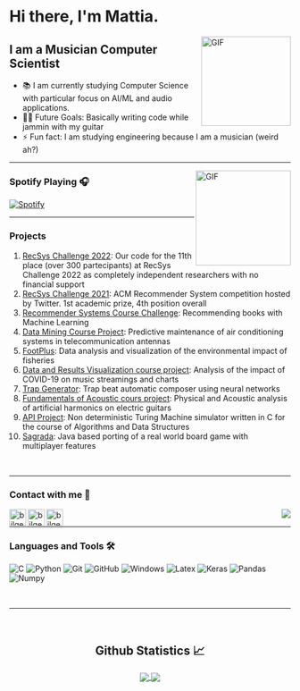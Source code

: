 <!--
**mattiasu96/mattiasu96** is a ✨ _special_ ✨ repository because its `README.md` (this file) appears on your GitHub profile.

Here are some ideas to get you started:

- 🔭 I’m currently working on ...
- 🌱 I’m currently learning ...
- 👯 I’m looking to collaborate on ...
- 🤔 I’m looking for help with ...
- 💬 Ask me about ...
- 📫 How to reach me: ...
- 😄 Pronouns: ...
- ⚡ Fun fact: ...
-->

# Hi there, I'm Mattia.

<img align="right" alt="GIF" height="160px" src="https://media.giphy.com/media/du3J3cXyzhj75IOgvA/giphy.gif" />

## I am a Musician Computer Scientist

- 📚 I am currently studying Computer Science with particular focus on AI/ML and audio applications.
- 💪🏼 Future Goals: Basically writing code while jammin with my guitar
- ⚡ Fun fact: I am studying engineering because I am a musician (weird ah?)

---

<img align="right" alt="GIF" height="170px" src="https://media.giphy.com/media/J5B1Y8QZnzXXbLQIBu/giphy.gif" />

### Spotify Playing 🎧

 [![Spotify](https://novatorem.vercel.app/api/spotify)](https://open.spotify.com/user/1192102924)

---

### Projects  

1. [RecSys Challenge 2022](https://github.com/mattiasu96/recsys2022): Our code for the 11th place (over 300 partecipants) at RecSys Challenge 2022 as completely independent researchers with no financial support
2. [RecSys Challenge 2021](https://github.com/mattiasu96/recsys-challenge-2021-twitter): ACM Recommender System competition hosted by Twitter. 1st academic prize, 4th position overall
3. [Recommender Systems Course Challenge](https://github.com/mattiasu96/Recommender-Systems-Challenge): Recommending books with Machine Learning
4. [Data Mining Course Project](https://github.com/mattiasu96/Data-Mining-2020-Project): Predictive maintenance of air conditioning systems in telecommunication antennas
5. [FootPlus](https://github.com/mattiasu96/FootPlus): Data analysis and visualization of the environmental impact of fisheries
6. [Data and Results Visualization course project](https://github.com/mattiasu96/Data-and-Results-Visualization-Project): Analysis of the impact of COVID-19 on music streamings and charts
7. [Trap Generator](https://github.com/mattiasu96/TrapGenerator): Trap beat automatic composer using neural networks
8. [Fundamentals of Acoustic cours project](https://github.com/mattiasu96/Fundamentals-of-acoustic-Project): Physical and Acoustic analysis of artificial harmonics on electric guitars
9. [API Project](https://github.com/mattiasu96/APIProject): Non deterministic Turing Machine simulator written in C for the course of Algorithms and Data Structures 
10. [Sagrada](https://github.com/mattiasu96/sagrada-alloma): Java based porting of a real world board game with multiplayer features 




<br/>

---

### Contact with me 📝

<img align="right" src="http://estruyf-github.azurewebsites.net/api/VisitorHit?user=mattiasu96&repo=Bgstatic&countColorcountColor&countColor=%237B1E7B"/>

[<img align="left" alt="bilgehangecici.site" height="30px" src="https://image.flaticon.com/icons/svg/174/174883.svg" />][youtube]
[<img align="left" alt="bilgehangecici | LinkedIn" height="30px" src="https://www.flaticon.com/svg/static/icons/svg/725/725337.svg"/>][linkedin]
[<img align="left" alt="bilgehangecici | Spotify" height="30px" src="https://www.flaticon.com/svg/static/icons/svg/725/725281.svg" />][Spotify]

<br/>

---

### Languages and Tools 🛠 

![C](http://img.shields.io/badge/-C-A8B9CC?style=flat-square&logo=c&logoColor=ffffff)
![Python](http://img.shields.io/badge/-Python-3776AB?style=flat-square&logo=python&logoColor=ffffff)
![Git](https://img.shields.io/badge/-Git-%23F05032?style=flat-square&logo=git&logoColor=%23ffffff)
![GitHub](https://img.shields.io/badge/-GitHub-181717?style=flat-square&logo=github)
![Windows](http://img.shields.io/badge/-Windows-0078D6?style=flat-square&logo=windows&logoColor=ffffff)
![Latex](https://img.shields.io/badge/latex%20-%23008080.svg?&style=for-the-badge&logo=latex&logoColor=white)
![Keras](https://img.shields.io/badge/Keras%20-%23D00000.svg?&style=for-the-badge&logo=Keras&logoColor=white)
![Pandas](https://img.shields.io/badge/pandas%20-%23150458.svg?&style=for-the-badge&logo=pandas&logoColor=white)
![Numpy](https://img.shields.io/badge/numpy%20-%23013243.svg?&style=for-the-badge&logo=numpy&logoColor=white)





<br/>

---

<br/>

  <h2 align="center"> Github Statistics 📈 </h2>
  
  <div align="center"> 
     <a href="">
      <img align="center" src="https://github-readme-stats-sigma-five.vercel.app/api?username=mattiasu96&show_icons=true&include_all_commits=true&count_private=true&theme=react&line_height=40" />
    </a>
    <a href="">
      <img align="center" src="https://github-readme-stats.vercel.app/api/top-langs/?username=mattiasu96&theme=react&line_height=40&hide=css"/>
    </a>
</div

<br/>

[youtube]: https://www.youtube.com/user/mattiasu96
[linkedin]: https://www.linkedin.com/in/mattiasurricchio/
[Spotify]: https://open.spotify.com/user/1192102924


